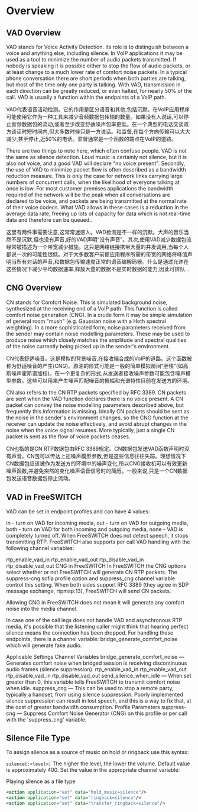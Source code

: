 # Overview

## VAD Overview

VAD stands for Voice Activity Detection. Its role is to distinguish between a voice and anything else, including silence. In VoIP applications it may be used as a tool to minimize the number of audio packets transmitted. If nobody is speaking it is possible either to stop the flow of audio packets, or at least change to a much lower rate of comfort noise packets. In a typical phone conversation there are short periods when both parties are talking, but most of the time only one party is talking. With VAD, transmission in each direction can be greatly reduced, or even halted, for nearly 50% of the call. VAD is usually a function within the endpoints of a VoIP path.

VAD代表语音活动检测。它的作用是区分语音和其他,包括沉默。在VoIP应用程序可能使用它作为一种工具来减少音频数据包传输的数量。如果没有人说话,可以停止音频数据包的流动,或者至少改变舒适噪声包率更低。在一个典型的电话交谈双方谈话时短时间内,但大多数时候只是一方说话。和监督,在每个方向传输可以大大减少,甚至停止,近50%的电话。监督通常是一个函数的端点在VoIP的道路。

There are two things to note here, which often confuse people. VAD is not the same as silence detection. Loud music is certainly not silence, but it is also not voice, and a good VAD will declare "no voice present". Secondly, the use of VAD to minimize packet flow is often described as a bandwidth reduction measure. This is only the case for network links carrying large numbers of concurrent calls, when the likelihood of everyone talking at once is low. For most customer premises applications the bandwidth required of the network will be the peak when all conversations are declared to be voice, and packets are being transmitted at the normal rate of their voice codecs. What VAD allows in these cases is a reduction in the average data rate, freeing up lots of capacity for data which is not real-time data and therefore can be queued..

这里有两件事需要注意,这常常迷惑人。VAD检测是不一样的沉默。大声的音乐当然不是沉默,但也没有声音,好的VAD声明“没有声音”。其次,使用VAD减少数据包流经常被描述为一个带宽减少措施。这只是网络链接携带大量的并发调用,当每个人都说一次的可能性很低。对于大多数客户前提应用程序所需的带宽的网络将峰值声明当所有对话的声音,和数据包传输速度正常的语音编解码器。什么是通过允许在这些情况下减少平均数据速率,释放大量的数据不是实时数据的能力,因此可排队. .

## CNG Overview

CN stands for Comfort Noise. This is simulated background noise, synthesized at the receiving end of a VoIP path. This function is called comfort noise generation (CNG). In a crude form it may be simple simulation of general room "mush" (e.g. Gaussian noise with a Hoth spectral weighting). In a more sophisticated form, noise parameters received from the sender may contain noise modelling parameters. These may be used to produce noise which closely matches the amplitude and spectral qualities of the noise currently being picked up in the sender's environment.

CN代表舒适噪音。这是模拟的背景噪音,在接收端合成的VoIP的道路。这个函数被称为舒适噪音的产生(CNG)。原油的形式可能是一般的简单模拟房间“胆怯”(如高斯噪声霍斯谱加权)。在一个更复杂的形式,从发送者接收噪声参数可能包含噪声模型参数。这些可以用来产生噪声匹配噪音的振幅和光谱特性目前在发送方的环境。

CN also refers to the CN RTP packets specified by RFC 3389. CN packets are sent when the VAD function declares there is no voice present. A CN packet can convey the noise modelling parameters described above, but frequently this information is missing. Ideally CN packets should be sent as the noise in the sender's environment changes, so the CNG function at the receiver can update the noise effectively, and avoid abrupt changes in the noise when the voice signal resumes. More typically, just a single CN packet is sent as the flow of voice packets ceases.

CN也指的是CN RTP数据包由RFC 3389规定。CN数据包发送VAD函数声明时没有声音。CN包可以传达上述噪声模型参数,但是这些信息往往失踪。理想情况下CN数据包应该被作为发送方的环境中的噪声变化,所以CNG接收机可以有效更新噪声函数,并避免突然的变化噪声语音信号时的简历。一般来说,只是一个CN数据包发送语音数据包停止流动。

## VAD in FreeSWITCH

VAD can be set in endpoint profiles and can have 4 values:

in - turn on VAD for incoming media,
out - turn on VAD for outgoing media,
both - turn on VAD for both incoming and outgoing media,
none - VAD is completely turned off.
When FreeSWITCH does not detect speech, it stops transmitting RTP. FreeSWITCH also supports per call VAD handling with the following channel variables:

rtp_enable_vad_in
rtp_enable_vad_out
rtp_disable_vad_in
rtp_disable_vad_out
CNG in FreeSWITCH
In FreeSWITCH the CNG options select whether or not FreeSWITCH will generate CN RTP packets. The suppress-cng sofia profile option and suppress_cng channel variable control this setting. When both sides support RFC 3389 (they agree in SDP message exchange, rtpmap:13), FreeSWITCH will send CN packets.

Allowing CNG in FreeSWITCH does not mean it will generate any comfort noise into the media channel.

In case one of the call legs does not handle VAD and asynchronous RTP media, it's possible that the listening caller might think that hearing perfect silence means the connection has been dropped. For handling these endpoints, there is a channel variable: bridge_generate_comfort_noise which will generate fake audio.

Applicable Settings
Channel Variables
bridge_generate_comfort_noise — Generates comfort noise when bridged session is receiving discontinuous audio frames (silence suppression).
rtp_enable_vad_in
rtp_enable_vad_out
rtp_disable_vad_in
rtp_disable_vad_out
send_silence_when_idle — When set greater than 0, this variable tells FreeSWITCH to transmit comfort noise when idle.
suppress_cng — This can be used to stop a remote party, typically a handset, from using silence suppression. Poorly implemented silence suppression can result in lost speech, and this is a way to fix that, at the cost of greater bandwidth consumption.
Profile Parameters
suppress-cng — Suppress Comfort Noise Generator (CNG) on this profile or per call with the 'suppress_cng' variable.

## Silence File Type

To assign silence as a source of music on hold or ringback use this syntax:

 `silence[:<level>]`
The higher the level, the lower the volume. Default value is approximately 400. Set the value in the appropriate channel variable:

Playing silence as a file type

```xml
<action application="set" data="hold_music=silence"/>
<action application="set" data="ringback=silence"/>
<action application="set" data="transfer_ringback=silence"/>
```